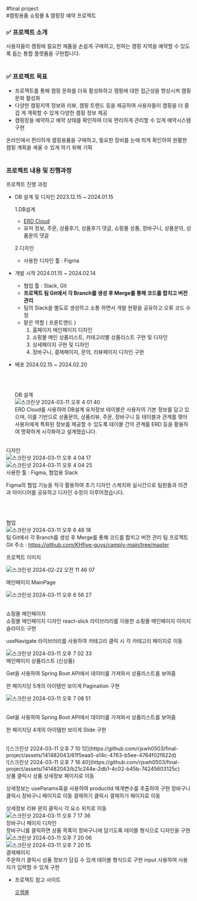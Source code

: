 #final project
<br>
#캠핑용품 쇼핑몰 & 캠핑장 예약 프로젝트
<br>

### ✅ 프로젝트 소개

사용자들이 캠핑에 필요한 제품을 손쉽게 구매하고, 원하는 캠핑 지역을 예약할 수 있도록 돕는 통합 플랫폼을 구현합니다.
<br><br>

### ✅ 프로젝트 목표

- 프로젝트를 통해 캠핑 문화를 더욱 활성화하고 캠핑에 대한 접근성을 향상시켜 캠핑 문화 활성화
- 다양한 캠핑지역 정보와 리뷰, 캠핑 트렌드 등을 제공하여 사용자들이 캠핑을 더 즐겁 게 계획할 수 있게 다양한 캠핑 정보 제공
- 캠핑장을 예약하고 예약 상태를 확인하여 더욱 편리하게 관리할 수 있게 예약시스템 구현

온라인에서 편리하게 캠핑용품을 구매하고, 필요한 장비를 눈에 띄게 확인하여 원활한 캠핑 계획을 세울 수 있게 하기 위해 기획 
<br>
<br>

### 프로젝트 내용 및 진행과정

프로젝트 진행 과정

- DB 설계 및 디자인  2023.12.15 ~ 2024.01.15
    
    1.DB설계
    
    - [ERD Cloud](https://www.erdcloud.com/d/aKBDjiorgPLKk3mBz)
    - 유저 정보, 주문, 상품후기, 상품후기 댓글, 쇼핑몰 상품, 장바구니, 상품문의, 상품문의 댓글
    
    2.디자인
    
    - 사용한 디자인 툴 : Figma
    
- 개발 시작 2024.01.15 ~ 2024.02.14
    - 협업 툴 : Slack, Git
    - **프로젝트 팀 Git에서 각 Branch를 생성 후 Merge를 통해 코드를 합치고 버전 관리**
    - 팀의 Slack을 별도로 생성하고 소통 하면서 개발 현황을 공유하고 오류 코드 수정
    - 맡은 역할 ( 프론트엔드 )
        1. 홈페이지 메인페이지 디자인
        2. 쇼핑몰 메인 상품리스트, 카테고리별 상품리스트 구현 및 디자인
        3.  상세페이지 구현 및 디자인
        4.  장바구니, 결제페이지, 문의, 리뷰페이지 디자인 구현
- 배포 2024.02.15 ~ 2024.02.20


  <br>
  <br>
  
  DB 설계<br>
  ![스크린샷 2024-03-11 오후 4 01 40](https://github.com/rjswh0503/final-project/assets/141482043/4595d567-84c4-4efd-9c1e-a0baaf0bf16b)<br>
  ERD Cloud를 사용하여 DB설계
유저정보 테이블은 사용자의 기본 정보를 담고 있으며, 이를 기반으로 상품문의, 상품리뷰, 주문, 장바구니 등 테이블과 관계를 맺어 사용자에게 특화된 정보를 제공할 수 있도록 테이블 간의 관계를 ERD 등을 활용하여 명확하게 시각화하고 설계했습니다.
<br><br>

디자인<br>
![스크린샷 2024-03-11 오후 4 04 17](https://github.com/rjswh0503/final-project/assets/141482043/4d26fc0b-47f3-4598-b630-a926149c0227)
<br>
![스크린샷 2024-03-11 오후 4 04 25](https://github.com/rjswh0503/final-project/assets/141482043/0ffa9da7-f8a0-4a58-b2e6-93e86e3747f2)
<br>
사용한 툴 : Figma, 협업용 Slack

Figma의 협업 기능을 적극 활용하여 초기 디자인 스케치와 실시간으로 팀원들과 의견과 아이디어를 공유하고 디자인 수정이 이루어졌습니다.

<br><br>

협업<br>
![스크린샷 2024-03-11 오후 6 48 18](https://github.com/rjswh0503/final-project/assets/141482043/7c3d9fd6-d340-4fb8-b68b-e1bfe79b2f26)
<br>
팀 Git에서 각 Branch를 생성 후 Merge를 통해 코드를 합치고 버전 관리 
팀 프로젝트 Git 주소 : https://github.com/KHfive-guys/camply-main/tree/master
<br>



프로젝트 이미지<br>

![스크린샷 2024-02-22 오전 11 46 07](https://github.com/rjswh0503/rjswh0503/assets/141482043/cc115137-5751-467a-84e3-7938b8e4e521)<br>

메인페이지 MainPage
<br>


![스크린샷 2024-03-11 오후 6 56 27](https://github.com/rjswh0503/final-project/assets/141482043/b0483a81-2273-48a6-b495-89ee861c3b9b)

<br>
쇼핑몰 메인페이지<br>
쇼핑몰 메인페이지 디자인 
react-slick 라이브러리를 이용한 쇼핑몰 메인페이지 이미지 슬라이드 구현

useNavigate 라이브러리를 사용하여 카테고리 클릭 시 각 카테고리 페이지로 이동
<br>

![스크린샷 2024-03-11 오후 7 02 33](https://github.com/rjswh0503/final-project/assets/141482043/8034e49b-711b-439e-9bda-971ffd62a44b)
<br>
메인페이지 상품리스트 (신상품)

Get을 사용하여 Spring Boot API에서 데이터를 가져와서 상품리스트를 보여줌

한 페이지당 5개의 아이템만 보이게 Pagination 구현
<br>

![스크린샷 2024-03-11 오후 7 08 51](https://github.com/rjswh0503/final-project/assets/141482043/53f57d8f-27bf-426c-99ed-95c1039e3ed0)

<br>
Get을 사용하여 Spring Boot API에서 데이터를 가져와서 상품리스트를 보여줌

한 페이지당 4개의 아이템만 보이게 Slide 구현

<br>
![스크린샷 2024-03-11 오후 7 10 12](https://github.com/rjswh0503/final-project/assets/141482043/61f5eaa5-a14c-4763-b5ee-4764f02f822d)
<br>
![스크린샷 2024-03-11 오후 7 16 40](https://github.com/rjswh0503/final-project/assets/141482043/b21c244e-2db1-4c02-b45b-74245603125c)
<br>
상품 클릭시 상품 상세정보 페이지로 이동

상세정보는  useParams훅을 사용하여 productId 매개변수를 추출하여 구현
장바구니 클릭시 장바구니 페이지로 이동
결제하기 클릭시 결제하기 페이지로 이동 

상세정보 리뷰 문의 클릭시 각 요소 위치로 이동
<br>
![스크린샷 2024-03-11 오후 7 17 36](https://github.com/rjswh0503/final-project/assets/141482043/de01bcef-eb83-47e1-a4af-8ed9edb88574)
<br>
장바구니 페이지 디자인
<br>
장바구니를 클릭하면 상품 목록이 장바구니에 담기도록 테이블 형식으로 디자인을 구현
<br>
![스크린샷 2024-03-11 오후 7 20 06](https://github.com/rjswh0503/final-project/assets/141482043/a54defd8-c8ff-43e5-98a3-7cbb6edc6d01)
<br>
![스크린샷 2024-03-11 오후 7 20 15](https://github.com/rjswh0503/final-project/assets/141482043/5814a104-2dc5-4be9-b6f6-2f979e839b2f)
<br>
결제페이지
<br>
주문하기 클릭시 상품 정보가 담길 수 있게 테이블 형식으로 구현 
 input 사용하여 사용자가 입력할 수 있게 구현
 <br>

 - 프로젝트 참고 사이트
    
    [오캠몰](https://www.ocamall.com/)
   
